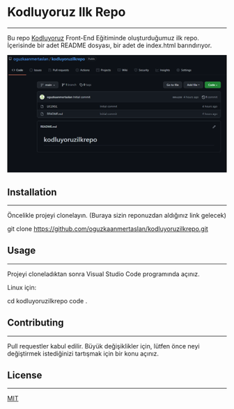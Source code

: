 # Kodluyoruz Ilk Repo
***
Bu repo [Kodluyoruz](https://www.kodluyoruz.org) Front-End Eğitiminde oluşturduğumuz ilk repo. İçerisinde bir adet README dosyası, bir adet de index.html barındırıyor.

![gorsel](ilkrepo.png)


## Installation
***
Öncelikle projeyi clonelayın. (Buraya sizin reponuzdan aldığınız link gelecek)

git clone https://github.com/oguzkaanmertaslan/kodluyoruzilkrepo.git


## Usage
***
Projeyi cloneladıktan sonra Visual Studio Code programında açınız.

Linux için:

cd kodluyoruzilkrepo
code .


## Contributing
***
Pull requestler kabul edilir. Büyük değişiklikler için, lütfen önce neyi değiştirmek istediğinizi tartışmak için bir konu açınız.

## License
***
[MIT](https://choosealicense.com/licenses/mit/)